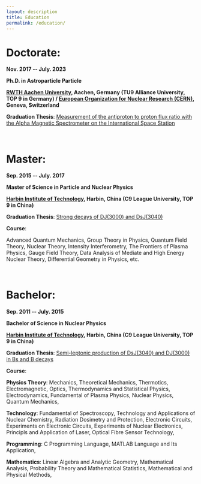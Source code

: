 ```yaml
---
layout: description
title: Education
permalink: /education/
---
```


# Doctorate:
**Nov. 2017 -- July. 2023**

**Ph.D. in Astroparticle Particle**

**[RWTH Aachen University](https://en.wikipedia.org/wiki/RWTH_Aachen_University), Aachen, Germany (TU9 Alliance University, TOP 9 in Germany) / [European Organization for Nuclear Research (CERN)](https://en.wikipedia.org/wiki/CERN), Geneva, Switzerland**

**Graduation Thesis**: [Measurement of the antiproton to proton flux ratio with the Alpha Magnetic Spectrometer on the International Space Station](https://publications.rwth-aachen.de/record/960058)

&nbsp;
&nbsp;
&nbsp;

# Master:
**Sep. 2015 --  July. 2017**

**Master of Science in Particle and Nuclear Physics**

**[Harbin Institute of Technology](https://en.wikipedia.org/wiki/Harbin_Institute_of_Technology), Harbin, China (C9 League University, TOP 9 in China)**

**Graduation Thesis**: [Strong decays of DJ(3000) and DsJ(3040)](https://journals.aps.org/prd/abstract/10.1103/PhysRevD.97.054002)

**Course**:

Advanced Quantum Mechanics, Group Theory in Physics, Quantum Field Theory, Nuclear Theory, Intensity Interferometry, The Frontiers of Plasma Physics, Gauge Field Theory, Data Analysis of Mediate and High Energy Nuclear Theory, Differential Geometry in Physics, etc.

&nbsp;
&nbsp;
&nbsp;

# Bachelor: 
**Sep. 2011 --  July. 2015**

**Bachelor of Science in Nuclear Physics**

**[Harbin Institute of Technology](https://en.wikipedia.org/wiki/Harbin_Institute_of_Technology), Harbin, China (C9 League University, TOP 9 in China)**

**Graduation Thesis**: [Semi-leptonic production of DsJ(3040) and DJ(3000) in Bs and B decays](https://www.worldscientific.com/doi/abs/10.1142/S0217732317500134)

**Course**: 

**Physics Theory**: Mechanics, Theoretical Mechanics, Thermotics, Electromagnetic, Optics, Thermodynamics and Statistical Physics, Electrodynamics, Fundamental of Plasma Physics, Nuclear Physics, Quantum Mechanics, 

**Technology**: Fundamental of Spectroscopy, Technology and Applications of Nuclear Chemistry, Radiation Dosimetry and Protection, Electronic Circuits, Experiments on Electronic Circuits, Experiments of Nuclear Electronics, Principls and Application of Laser, Optical Fibre Sensor Technology,

**Programming**: C Programming Language, MATLAB Language and Its Application, 

**Mathematics**: Linear Algebra and Analytic Geometry, Mathematical Analysis, Probability Theory and Mathematical Statistics, Mathematical and Physical Methods,

